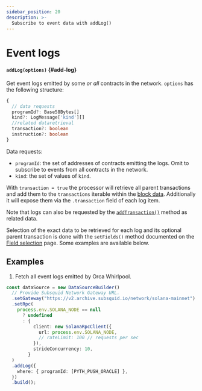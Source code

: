 ```yaml
---
sidebar_position: 20
description: >-
  Subscribe to event data with addLog()
---
```


# Event logs

#### `addLog(options)` {#add-log}

Get event logs emitted by some _or all_ contracts in the network. `options` has the following structure:

```typescript
{
  // data requests
  programId?: Base58Bytes[]
  kind?: LogMessage['kind'][]
  //related dataretrieval
  transaction?: boolean
  instruction?: boolean
}
```

Data requests:

- `programId`: the set of addresses of contracts emitting the logs. Omit to subscribe to events from all contracts in the network.
- `kind`: the set of values of `kind`.

With `transaction = true` the processor will retrieve all parent transactions and add them to the `transactions` iterable within the [block data](/sdk/reference/processors/solana-batch/context-interfaces). Additionally it will expose them via the `.transaction` field of each log item.

Note that logs can also be requested by the [`addTransaction()`](../transactions) method as related data.

Selection of the exact data to be retrieved for each log and its optional parent transaction is done with the `setFields()` method documented on the [Field selection](../field-selection) page. Some examples are available below.

## Examples

1. Fetch all event logs emitted by Orca Whirlpool.

```ts
const dataSource = new DataSourceBuilder()
  // Provide Subsquid Network Gateway URL.
  .setGateway("https://v2.archive.subsquid.io/network/solana-mainnet")
  .setRpc(
    process.env.SOLANA_NODE == null
      ? undefined
      : {
          client: new SolanaRpcClient({
            url: process.env.SOLANA_NODE,
            // rateLimit: 100 // requests per sec
          }),
          strideConcurrency: 10,
        }
  )
  .addLog({
    where: { programId: [PYTH_PUSH_ORACLE] },
  })
  .build();
```

<!-- :::tip
Typescript ABI modules generated by [`squid-evm-typegen`[(/sdk/reference/typegen/state-queries) provide event signatures/topic0 values as constants, e.g. -->

<!-- ```ts
  import * as gravatarAbi from './abi/gravatar'
  // ...
    topic0: [
      gravatarAbi.events.NewGravatar.topic,
      gravatarAbi.events.UpdatedGravatar.topic,
    ],
  // ...
```
::: -->
